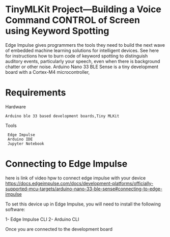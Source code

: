 # TinyMLKit Project—Building a Voice Command CONTROL of Screen using Keyword Spotting

Edge Impulse gives programmers the tools they need to build the next wave of embedded machine learning solutions for intelligent devices.
See here for instructions how to burn code of keyword spotting to distinguish auditory events, particularly your speech, even when there is background chatter or other noise.  Arduino Nano 33 BLE Sense is a tiny development board with a Cortex-M4 microcontroller,

# Requirements
Hardware

    Arduino ble 33 based development boards,Tiny MLKit 

Tools

     Edge Impulse
     Arduino IDE
     Jupyter Notebook

# Connecting to Edge Impulse

here is link of video hpw to connect edge impulse with your device
https://docs.edgeimpulse.com/docs/development-platforms/officially-supported-mcu-targets/arduino-nano-33-ble-sense#connecting-to-edge-impulse

To set this device up in Edge Impulse, you will need to install the following software:

1- Edge Impulse CLI
2- Arduino CLI

Once you are connected to the development board


